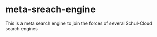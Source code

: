 # meta-sreach-engine
This is a meta search engine to join the forces of several Schul-Cloud search engines
